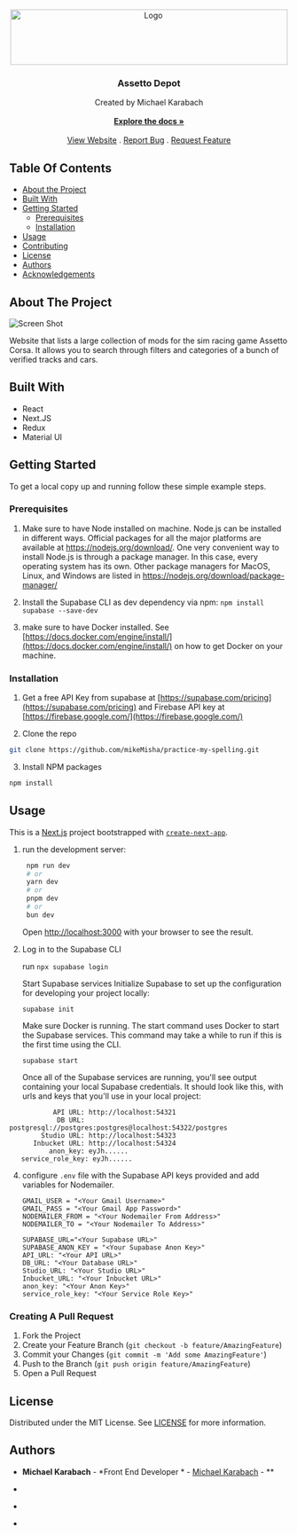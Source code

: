 <br/>
<p align="center">
  <a href="https://github.com/mikemisha/assetto-depot">
    <img src="https://www.assettodepot.com/_next/image?url=%2Fimages%2Flogo.png&w=640&q=75" alt="Logo" width="500" height="100">
  </a>

  <h3 align="center">Assetto Depot</h3>

  <p align="center">
    Created by Michael Karabach
    <br/>
    <br/>
    <a href="https://github.com/mikemisha/assetto-depot"><strong>Explore the docs »</strong></a>
    <br/>
    <br/>
    <a href="https://www.assettodepot.com/">View Website</a>
    .
    <a href="https://github.com/mikemisha/assetto-depot/issues">Report Bug</a>
    .
    <a href="https://github.com/mikemisha/assetto-depot/issues">Request Feature</a>
  </p>
</p>



## Table Of Contents

* [About the Project](#about-the-project)
* [Built With](#built-with)
* [Getting Started](#getting-started)
  * [Prerequisites](#prerequisites)
  * [Installation](#installation)
* [Usage](#usage)
* [Contributing](#contributing)
* [License](#license)
* [Authors](#authors)
* [Acknowledgements](#acknowledgements)

## About The Project

![Screen Shot](https://michaelkarabach.com/images/assetto-depot.png)

Website that lists a large collection of mods for the sim racing game Assetto Corsa. It allows you to search through filters and categories of a bunch of verified tracks and cars.

## Built With

* React
* Next.JS
* Redux
* Material UI

## Getting Started

To get a local copy up and running follow these simple example steps.

### Prerequisites

1) Make sure to have Node installed on machine. Node.js can be installed in different ways. Official packages for all the major platforms are available at https://nodejs.org/download/. One very convenient way to install Node.js is through a package manager. In this case, every operating system has its own. Other package managers for MacOS, Linux, and Windows are listed in https://nodejs.org/download/package-manager/

2) Install the Supabase CLI as dev dependency via npm:
`npm install supabase --save-dev`

3) make sure to have Docker installed. See [https://docs.docker.com/engine/install/](https://docs.docker.com/engine/install/) on how to get Docker on your machine.




### Installation

1. Get a free API Key from supabase at [https://supabase.com/pricing](https://supabase.com/pricing) and Firebase API key at [https://firebase.google.com/](https://firebase.google.com/)

2. Clone the repo

```sh
git clone https://github.com/mikeMisha/practice-my-spelling.git
```

3. Install NPM packages

```sh
npm install
```



## Usage

This is a [Next.js](https://nextjs.org/) project bootstrapped with [`create-next-app`](https://github.com/vercel/next.js/tree/canary/packages/create-next-app).

1. run the development server: 
    ```bash
     npm run dev
     # or
     yarn dev
     # or
     pnpm dev
     # or
     bun dev
    ```

    Open [http://localhost:3000](http://localhost:3000) with your browser to see the result.

2. Log in to the Supabase CLI
  
    run `npx supabase login`
  
    Start Supabase services
    Initialize Supabase to set up the configuration for developing your project locally:
  
    `supabase init`
  
    Make sure Docker is running. The start command uses Docker to start the Supabase services.
    This command may take a while to run if this is the first time using the CLI.
  
    `supabase start`
  
    Once all of the Supabase services are running, you'll see output containing your local Supabase credentials. It should look like this, with urls and keys that you'll use in your local   project:
  
```
           API URL: http://localhost:54321
            DB URL: postgresql://postgres:postgres@localhost:54322/postgres
        Studio URL: http://localhost:54323
      Inbucket URL: http://localhost:54324
          anon_key: eyJh......
   service_role_key: eyJh......
```
   

4. configure `.env` file with the Supabase API keys provided and add variables for Nodemailer.
  
    ```
    GMAIL_USER = "<Your Gmail Username>"
    GMAIL_PASS = "<Your Gmail App Password>"
    NODEMAILER_FROM = "<Your Nodemailer From Address>"
    NODEMAILER_TO = "<Your Nodemailer To Address>"
    
    SUPABASE_URL="<Your Supabase URL>"
    SUPABASE_ANON_KEY = "<Your Supabase Anon Key>"
    API_URL: "<Your API URL>"
    DB_URL: "<Your Database URL>"
    Studio_URL: "<Your Studio URL>"
    Inbucket_URL: "<Your Inbucket URL>"
    anon_key: "<Your Anon Key>"
    service_role_key: "<Your Service Role Key>"
    ```

### Creating A Pull Request

1. Fork the Project
2. Create your Feature Branch (`git checkout -b feature/AmazingFeature`)
3. Commit your Changes (`git commit -m 'Add some AmazingFeature'`)
4. Push to the Branch (`git push origin feature/AmazingFeature`)
5. Open a Pull Request

## License

Distributed under the MIT License. See [LICENSE](https://github.com/mikemisha/assetto-depot/blob/main/LICENSE.md) for more information.

## Authors

* **Michael Karabach** - *Front End Developer * - [Michael Karabach](https://github.com/mikeMisha) - **

* []()
* []()
* []()
